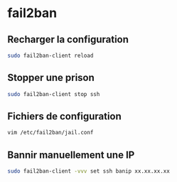 fail2ban
========

Recharger la configuration
--------------------------
```bash
sudo fail2ban-client reload
```

Stopper une prison
------------------
```bash
sudo fail2ban-client stop ssh
```

Fichiers de configuration
-------------------------
```bash
vim /etc/fail2ban/jail.conf
```

Bannir manuellement une IP
--------------------------
```bash
sudo fail2ban-client -vvv set ssh banip xx.xx.xx.xx
```
